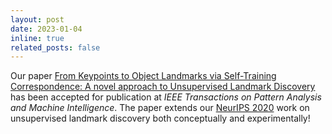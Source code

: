 ```yaml
---
layout: post
date: 2023-01-04
inline: true
related_posts: false
---
```


Our paper [From Keypoints to Object Landmarks via Self-Training Correspondence: A novel approach to Unsupervised Landmark Discovery](https://ieeexplore.ieee.org/document/10005822) has been accepted for publication at _IEEE Transactions on Pattern Analysis and Machine Intelligence_. The paper extends our [NeurIPS 2020](https://proceedings.neurips.cc/paper/2020/hash/32508f53f24c46f685870a075eaaa29c-Abstract.html) work on unsupervised landmark discovery both conceptually and experimentally!
